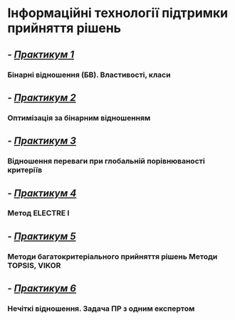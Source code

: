 # Інформаційні технології підтримки прийняття рішень

## _- [Практикум 1](CP1.md)_

### Бінарні відношення (БВ). Властивості, класи

## _- [Практикум 2](CP2.md)_

### Оптимізація за бінарним відношенням

## _- [Практикум 3](CP3.md)_

### Відношення переваги при глобальній порівнюваності критеріїв

## _- [Практикум 4](CP4.md)_

### Метод ELECTRE I

## _- [Практикум 5](CP5.md)_

### Методи багатокритеріального прийняття рішень Методи TOPSIS, VIKOR

## _- [Практикум 6](CP6.md)_

### Нечіткі відношення. Задача ПР з одним експертом